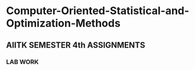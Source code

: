 # Computer-Oriented-Statistical-and-Optimization-Methods
## AIITK SEMESTER 4th ASSIGNMENTS
### LAB WORK 
